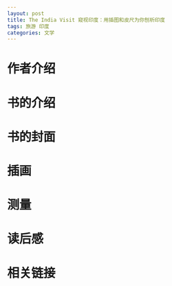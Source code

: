 ```yaml
---
layout: post
title: The India Visit 窥视印度：用插图和皮尺为你刨析印度  
tags: 旅游 印度 
categories: 文学
---
```

# 作者介绍

# 书的介绍

# 书的封面

# 插画

# 测量

# 读后感

# 相关链接